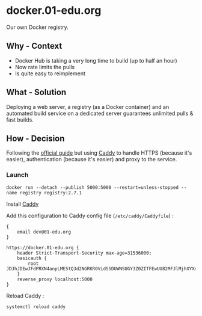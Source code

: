 # docker.01-edu.org

Our own Docker registry.

## Why - Context

- Docker Hub is taking a very long time to build (up to half an hour)
- Now rate limits the pulls
- Is quite easy to reimplement

## What - Solution

Deploying a web server, a registry (as a Docker container) and an automated build service on a dedicated server guarantees unlimited pulls & fast builds.

## How - Decision

Following the [official guide](https://docs.docker.com/registry) but using [Caddy](https://caddyserver.com) to handle HTTPS (because it's easier), authentication (because it's easier) and proxy to the service.

### Launch

```
docker run --detach --publish 5000:5000 --restart=unless-stopped --name registry registry:2.7.1
```

Install [Caddy](https://caddyserver.com/docs/download#debian-ubuntu-raspbian)

Add this configuration to Caddy config file (`/etc/caddy/Caddyfile`) :

```
{
    email dev@01-edu.org
}

https://docker.01-edu.org {
    header Strict-Transport-Security max-age=31536000;
    basicauth {
        root JDJhJDEwJFdPRXN4anpLME5tQ3d2NGRKR0VidS5DUWNSUGY3Z0ZITFEwUU82MFJlMjhXYXd6RE16UG1x
    }
    reverse_proxy localhost:5000
}
```

Reload Caddy :

```
systemctl reload caddy
```
